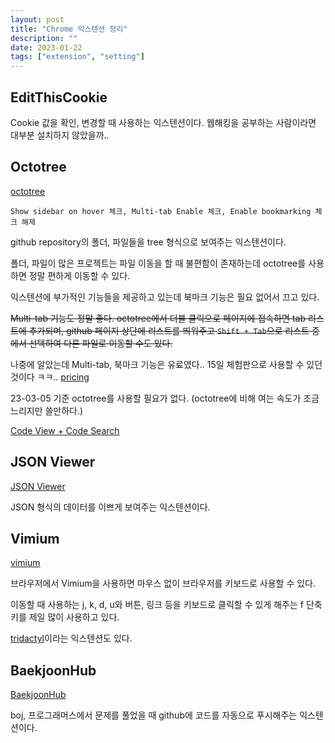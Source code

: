 ```yaml
---
layout: post
title: "Chrome 익스텐션 정리"
description: ""
date: 2023-01-22
tags: ["extension", "setting"]
---
```


## EditThisCookie

Cookie 값을 확인, 변경할 때 사용하는 익스텐션이다. 웹해킹을 공부하는 사람이라면 대부분 설치하지 않았을까..

## Octotree

<a href="https://github.com/ovity/octotree">octotree</a>

`Show sidebar on hover 체크, Multi-tab Enable 체크, Enable bookmarking 체크 해제`

github repository의 폴더, 파일들을 tree 형식으로 보여주는 익스텐션이다.

폴더, 파일이 많은 프로젝트는 파일 이동을 할 때 불편함이 존재하는데 octotree를 사용하면 정말 편하게 이동할 수 있다.

익스텐션에 부가적인 기능들을 제공하고 있는데 북마크 기능은 필요 없어서 끄고 있다.

~~Multi-tab 기능도 정말 좋다. octotree에서 더블 클릭으로 페이지에 접속하면 tab 리스트에 추가되며, github 페이지 상단에 리스트를 띄워주고 `Shift + Tab`으로 리스트 중에서 선택하여 다른 파일로 이동할 수도 있다.~~

나중에 알았는데 Multi-tab, 북마크 기능은 유료였다.. 15일 체험판으로 사용할 수 있던 것이다 ㅋㅋ.. <a href="https://www.octotree.io/pricing">pricing</a>

23-03-05 기준 octotree를 사용할 필요가 없다. (octotree에 비해 여는 속도가 조금 느리지만 쓸만하다.)

<a href="https://github.com/orgs/community/discussions/48301">Code View + Code Search</a>

## JSON Viewer

<a href="https://github.com/tulios/json-viewer">JSON Viewer</a>

JSON 형식의 데이터를 이쁘게 보여주는 익스텐션이다.

## Vimium

<a href="https://github.com/philc/vimium">vimium</a>

브라우저에서 Vimium을 사용하면 마우스 없이 브라우저를 키보드로 사용할 수 있다.

이동할 때 사용하는 j, k, d, u와 버튼, 링크 등을 키보드로 클릭할 수 있게 해주는 f 단축키를 제일 많이 사용하고 있다. 

<a href="https://github.com/tridactyl/tridactyl">tridactyl</a>이라는 익스텐션도 있다.

## BaekjoonHub

<a href="https://github.com/BaekjoonHub/BaekjoonHub">BaekjoonHub</a>

boj, 프로그래머스에서 문제를 풀었을 때 github에 코드를 자동으로 푸시해주는 익스텐션이다.
